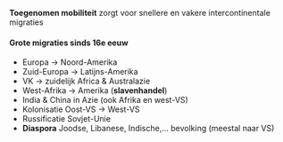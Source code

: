 **Toegenomen mobiliteit** zorgt voor snellere en vakere intercontinentale migraties
#### Grote migraties sinds 16e eeuw
- Europa -> Noord-Amerika
- Zuid-Europa -> Latijns-Amerika
- VK -> zuidelijk Africa & Australazie
- West-Afrika -> Amerika (**slavenhandel**)
- India & China in Azie (ook Afrika en west-VS)
- Kolonisatie Oost-VS -> West-VS
- Russificatie Sovjet-Unie
- **Diaspora** Joodse, Libanese, Indische,... bevolking (meestal naar VS)